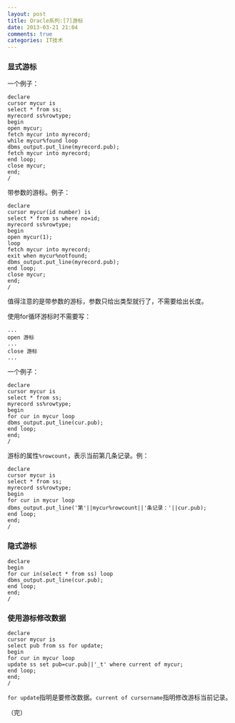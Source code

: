 ```yaml
---
layout: post
title: Oracle系列:[7]游标
date: 2013-03-21 21:04
comments: true
categories: IT技术
---
```

### 显式游标
一个例子：

```
declare
cursor mycur is
select * from ss;
myrecord ss%rowtype;
begin
open mycur;
fetch mycur into myrecord;
while mycur%found loop
dbms_output.put_line(myrecord.pub);
fetch mycur into myrecord;
end loop;
close mycur;
end;
/
```

<!-- more -->

带参数的游标。例子：

```
declare
cursor mycur(id number) is
select * from ss where no=id;
myrecord ss%rowtype;
begin
open mycur(1);
loop
fetch mycur into myrecord;
exit when mycur%notfound;
dbms_output.put_line(myrecord.pub);
end loop;
close mycur;
end;
/
```

值得注意的是带参数的游标，参数只给出类型就行了，不需要给出长度。

使用for循环游标时不需要写：

```
...
open 游标
...
close 游标
...
```

一个例子：

```
declare
cursor mycur is
select * from ss;
myrecord ss%rowtype;
begin
for cur in mycur loop
dbms_output.put_line(cur.pub);
end loop;
end;
/
```

游标的属性`%rowcount`，表示当前第几条记录。例：

```
declare
cursor mycur is
select * from ss;
myrecord ss%rowtype;
begin
for cur in mycur loop
dbms_output.put_line('第'||mycur%rowcount||'条记录：'||cur.pub);
end loop;
end;
/
```

### 隐式游标

```
declare
begin
for cur in(select * from ss) loop
dbms_output.put_line(cur.pub);
end loop;
end;
/
```

### 使用游标修改数据

```
declare
cursor mycur is
select pub from ss for update;
begin
for cur in mycur loop
update ss set pub=cur.pub||'_t' where current of mycur;
end loop;
end;
/
```

`for update`指明是要修改数据。`current of cursorname`指明修改游标当前记录。

（完）
